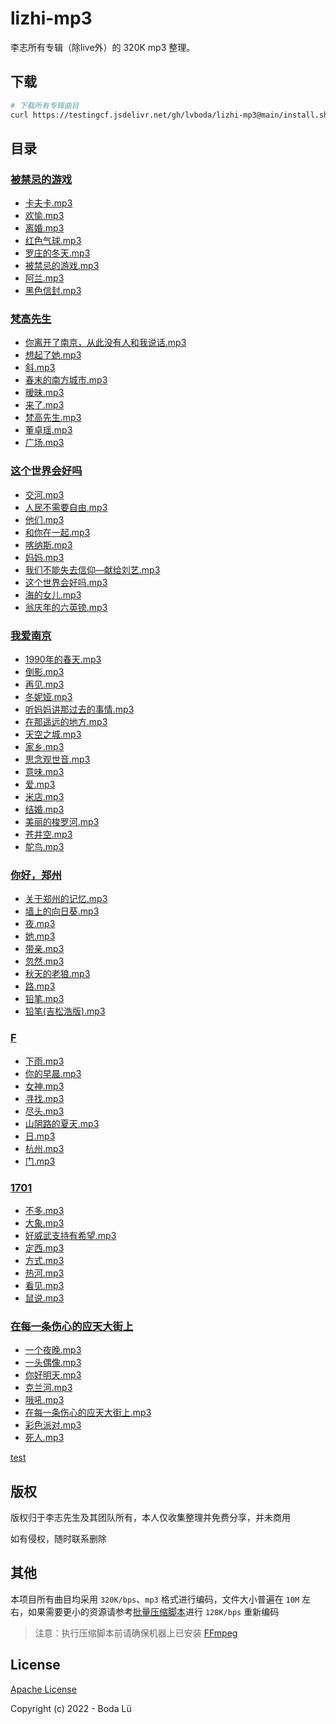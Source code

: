 # lizhi-mp3
李志所有专辑（除live外）的 320K mp3 整理。

## 下载
``` bash
# 下载所有专辑曲目
curl https://testingcf.jsdelivr.net/gh/lvboda/lizhi-mp3@main/install.sh | sh
```

## 目录
### [被禁忌的游戏](./publish/被禁忌的游戏)
- [卡夫卡.mp3](https://github.com/lvboda/lizhi-mp3/raw/main/publish/被禁忌的游戏/卡夫卡.mp3)
- [欢愉.mp3](https://github.com/lvboda/lizhi-mp3/raw/main/publish/被禁忌的游戏/欢愉.mp3)
- [离婚.mp3](https://github.com/lvboda/lizhi-mp3/raw/main/publish/被禁忌的游戏/离婚.mp3)
- [红色气球.mp3](https://github.com/lvboda/lizhi-mp3/raw/main/publish/被禁忌的游戏/红色气球.mp3)
- [罗庄的冬天.mp3](https://github.com/lvboda/lizhi-mp3/raw/main/publish/被禁忌的游戏/罗庄的冬天.mp3)
- [被禁忌的游戏.mp3](https://github.com/lvboda/lizhi-mp3/raw/main/publish/被禁忌的游戏/被禁忌的游戏.mp3)
- [阿兰.mp3](https://github.com/lvboda/lizhi-mp3/raw/main/publish/被禁忌的游戏/阿兰.mp3)
- [黑色信封.mp3](https://github.com/lvboda/lizhi-mp3/raw/main/publish/被禁忌的游戏/黑色信封.mp3)

### [梵高先生](./publish/梵高先生)
- [你离开了南京，从此没有人和我说话.mp3](https://github.com/lvboda/lizhi-mp3/raw/main/publish/梵高先生/你离开了南京，从此没有人和我说话.mp3)
- [想起了她.mp3](https://github.com/lvboda/lizhi-mp3/raw/main/publish/梵高先生/想起了她.mp3)
- [斜.mp3](https://github.com/lvboda/lizhi-mp3/raw/main/publish/梵高先生/斜.mp3)
- [春末的南方城市.mp3](https://github.com/lvboda/lizhi-mp3/raw/main/publish/梵高先生/春末的南方城市.mp3)
- [暧昧.mp3](https://github.com/lvboda/lizhi-mp3/raw/main/publish/梵高先生/暧昧.mp3)
- [来了.mp3](https://github.com/lvboda/lizhi-mp3/raw/main/publish/梵高先生/来了.mp3)
- [梵高先生.mp3](https://github.com/lvboda/lizhi-mp3/raw/main/publish/梵高先生/梵高先生.mp3)
- [董卓瑶.mp3](https://github.com/lvboda/lizhi-mp3/raw/main/publish/梵高先生/董卓瑶.mp3)
- [广场.mp3](https://github.com/lvboda/lizhi-mp3/raw/main/publish/梵高先生/广场.mp3)

### [这个世界会好吗](./publish/这个世界会好吗)
- [交河.mp3](https://github.com/lvboda/lizhi-mp3/raw/main/publish/这个世界会好吗/交河.mp3)
- [人民不需要自由.mp3](https://github.com/lvboda/lizhi-mp3/raw/main/publish/这个世界会好吗/人民不需要自由.mp3)
- [他们.mp3](https://github.com/lvboda/lizhi-mp3/raw/main/publish/这个世界会好吗/他们.mp3)
- [和你在一起.mp3](https://github.com/lvboda/lizhi-mp3/raw/main/publish/这个世界会好吗/和你在一起.mp3)
- [喀纳斯.mp3](https://github.com/lvboda/lizhi-mp3/raw/main/publish/这个世界会好吗/喀纳斯.mp3)
- [妈妈.mp3](https://github.com/lvboda/lizhi-mp3/raw/main/publish/这个世界会好吗/妈妈.mp3)
- [我们不能失去信仰—献给刘艺.mp3](https://github.com/lvboda/lizhi-mp3/raw/main/publish/这个世界会好吗/我们不能失去信仰—献给刘艺.mp3)
- [这个世界会好吗.mp3](https://github.com/lvboda/lizhi-mp3/raw/main/publish/这个世界会好吗/这个世界会好吗.mp3)
- [海的女儿.mp3](https://github.com/lvboda/lizhi-mp3/raw/main/publish/这个世界会好吗/海的女儿.mp3)
- [翁庆年的六英镑.mp3](https://github.com/lvboda/lizhi-mp3/raw/main/publish/这个世界会好吗/翁庆年的六英镑.mp3)

### [我爱南京](./publish/我爱南京)
- [1990年的春天.mp3](https://github.com/lvboda/lizhi-mp3/raw/main/publish/我爱南京/1990年的春天.mp3)
- [倒影.mp3](https://github.com/lvboda/lizhi-mp3/raw/main/publish/我爱南京/倒影.mp3)
- [再见.mp3](https://github.com/lvboda/lizhi-mp3/raw/main/publish/我爱南京/再见.mp3)
- [冬妮娅.mp3](https://github.com/lvboda/lizhi-mp3/raw/main/publish/我爱南京/冬妮娅.mp3)
- [听妈妈讲那过去的事情.mp3](https://github.com/lvboda/lizhi-mp3/raw/main/publish/我爱南京/听妈妈讲那过去的事情.mp3)
- [在那遥远的地方.mp3](https://github.com/lvboda/lizhi-mp3/raw/main/publish/我爱南京/在那遥远的地方.mp3)
- [天空之城.mp3](https://github.com/lvboda/lizhi-mp3/raw/main/publish/我爱南京/天空之城.mp3)
- [家乡.mp3](https://github.com/lvboda/lizhi-mp3/raw/main/publish/我爱南京/家乡.mp3)
- [思念观世音.mp3](https://github.com/lvboda/lizhi-mp3/raw/main/publish/我爱南京/思念观世音.mp3)
- [意味.mp3](https://github.com/lvboda/lizhi-mp3/raw/main/publish/我爱南京/意味.mp3)
- [爱.mp3](https://github.com/lvboda/lizhi-mp3/raw/main/publish/我爱南京/爱.mp3)
- [米店.mp3](https://github.com/lvboda/lizhi-mp3/raw/main/publish/我爱南京/米店.mp3)
- [结婚.mp3](https://github.com/lvboda/lizhi-mp3/raw/main/publish/我爱南京/结婚.mp3)
- [美丽的梭罗河.mp3](https://github.com/lvboda/lizhi-mp3/raw/main/publish/我爱南京/美丽的梭罗河.mp3)
- [苍井空.mp3](https://github.com/lvboda/lizhi-mp3/raw/main/publish/我爱南京/苍井空.mp3)
- [鸵鸟.mp3](https://github.com/lvboda/lizhi-mp3/raw/main/publish/我爱南京/鸵鸟.mp3)

### [你好，郑州](./publish/你好，郑州)
- [关于郑州的记忆.mp3](https://github.com/lvboda/lizhi-mp3/raw/main/publish/你好，郑州/关于郑州的记忆.mp3)
- [墙上的向日葵.mp3](https://github.com/lvboda/lizhi-mp3/raw/main/publish/你好，郑州/墙上的向日葵.mp3)
- [夜.mp3](https://github.com/lvboda/lizhi-mp3/raw/main/publish/你好，郑州/夜.mp3)
- [她.mp3](https://github.com/lvboda/lizhi-mp3/raw/main/publish/你好，郑州/她.mp3)
- [带亲.mp3](https://github.com/lvboda/lizhi-mp3/raw/main/publish/你好，郑州/带亲.mp3)
- [忽然.mp3](https://github.com/lvboda/lizhi-mp3/raw/main/publish/你好，郑州/忽然.mp3)
- [秋天的老狼.mp3](https://github.com/lvboda/lizhi-mp3/raw/main/publish/你好，郑州/秋天的老狼.mp3)
- [路.mp3](https://github.com/lvboda/lizhi-mp3/raw/main/publish/你好，郑州/路.mp3)
- [铅笔.mp3](https://github.com/lvboda/lizhi-mp3/raw/main/publish/你好，郑州/铅笔.mp3)
- [铅笔(吉松浩版).mp3](https://github.com/lvboda/lizhi-mp3/raw/main/publish/你好，郑州/铅笔(吉松浩版).mp3)

### [F](./publish/F)
- [下雨.mp3](https://github.com/lvboda/lizhi-mp3/raw/main/publish/F/下雨.mp3)
- [你的早晨.mp3](https://github.com/lvboda/lizhi-mp3/raw/main/publish/F/你的早晨.mp3)
- [女神.mp3](https://github.com/lvboda/lizhi-mp3/raw/main/publish/F/女神.mp3)
- [寻找.mp3](https://github.com/lvboda/lizhi-mp3/raw/main/publish/F/寻找.mp3)
- [尽头.mp3](https://github.com/lvboda/lizhi-mp3/raw/main/publish/F/尽头.mp3)
- [山阴路的夏天.mp3](https://github.com/lvboda/lizhi-mp3/raw/main/publish/F/山阴路的夏天.mp3)
- [日.mp3](https://github.com/lvboda/lizhi-mp3/raw/main/publish/F/日.mp3)
- [杭州.mp3](https://github.com/lvboda/lizhi-mp3/raw/main/publish/F/杭州.mp3)
- [门.mp3](https://github.com/lvboda/lizhi-mp3/raw/main/publish/F/门.mp3)

### [1701](./publish/1701)
- [不多.mp3](https://github.com/lvboda/lizhi-mp3/raw/main/publish/1701/不多.mp3)
- [大象.mp3](https://github.com/lvboda/lizhi-mp3/raw/main/publish/1701/大象.mp3)
- [好威武支持有希望.mp3](https://github.com/lvboda/lizhi-mp3/raw/main/publish/1701/好威武支持有希望.mp3)
- [定西.mp3](https://github.com/lvboda/lizhi-mp3/raw/main/publish/1701/定西.mp3)
- [方式.mp3](https://github.com/lvboda/lizhi-mp3/raw/main/publish/1701/方式.mp3)
- [热河.mp3](https://github.com/lvboda/lizhi-mp3/raw/main/publish/1701/热河.mp3)
- [看见.mp3](https://github.com/lvboda/lizhi-mp3/raw/main/publish/1701/看见.mp3)
- [鼠说.mp3](https://github.com/lvboda/lizhi-mp3/raw/main/publish/1701/鼠说.mp3)

### [在每一条伤心的应天大街上](./publish/在每一条伤心的应天大街上)
- [一个夜晚.mp3](https://github.com/lvboda/lizhi-mp3/raw/main/publish/在每一条伤心的应天大街上/一个夜晚.mp3)
- [一头偶像.mp3](https://github.com/lvboda/lizhi-mp3/raw/main/publish/在每一条伤心的应天大街上/一头偶像.mp3)
- [你好明天.mp3](https://github.com/lvboda/lizhi-mp3/raw/main/publish/在每一条伤心的应天大街上/你好明天.mp3)
- [克兰河.mp3](https://github.com/lvboda/lizhi-mp3/raw/main/publish/在每一条伤心的应天大街上/克兰河.mp3)
- [哦吼.mp3](https://github.com/lvboda/lizhi-mp3/raw/main/publish/在每一条伤心的应天大街上/哦吼.mp3)
- [在每一条伤心的应天大街上.mp3](https://github.com/lvboda/lizhi-mp3/raw/main/publish/在每一条伤心的应天大街上/在每一条伤心的应天大街上.mp3)
- [彩色派对.mp3](https://github.com/lvboda/lizhi-mp3/raw/main/publish/在每一条伤心的应天大街上/彩色派对.mp3)
- [死人.mp3](https://github.com/lvboda/lizhi-mp3/raw/main/publish/在每一条伤心的应天大街上/死人.mp3)


[test](./publish/1701/不多.mp3)

## 版权
版权归于李志先生及其团队所有，本人仅收集整理并免费分享，并未商用

如有侵权，随时联系删除

## 其他
本项目所有曲目均采用 `320K/bps`、`mp3` 格式进行编码，文件大小普遍在 `10M` 左右，如果需要更小的资源请参考[批量压缩脚本](./compress.sh)进行 `128K/bps` 重新编码

> 注意：执行压缩脚本前请确保机器上已安装 [FFmpeg](https://ffmpeg.org/download.html)

## License

[Apache License](./LICENSE)

Copyright (c) 2022 - Boda Lü


